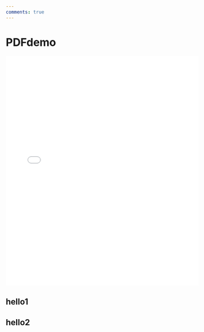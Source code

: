 ```yaml
---
comments: true
---
```


# PDFdemo

<iframe src="../个人计划.pdf" width="100%" height="600px" style="border: none;">
This browser does not support PDFs
</iframe>

## hello1

## hello2

